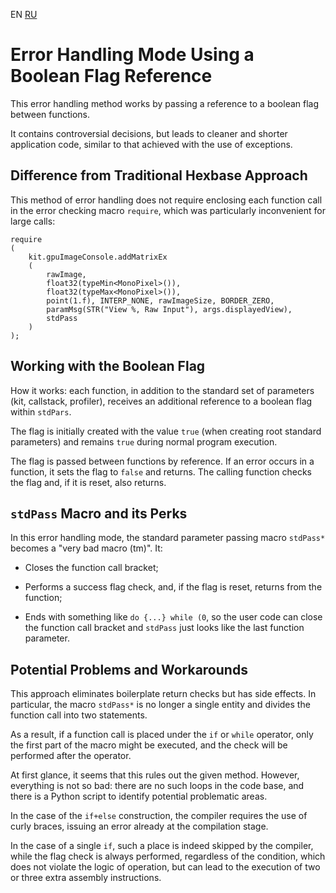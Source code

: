 ﻿EN [RU](errorHandlingBoolRef.ru.md)

# Error Handling Mode Using a Boolean Flag Reference

This error handling method works by passing a reference to a boolean flag
between functions.

It contains controversial decisions, but leads to cleaner and shorter
application code, similar to that achieved with the use of exceptions.

## Difference from Traditional Hexbase Approach

This method of error handling does not require enclosing each function call
in the error checking macro `require`, which was particularly inconvenient
for large calls:

```
require
(
    kit.gpuImageConsole.addMatrixEx
    (
        rawImage,
        float32(typeMin<MonoPixel>()),
        float32(typeMax<MonoPixel>()),
        point(1.f), INTERP_NONE, rawImageSize, BORDER_ZERO,
        paramMsg(STR("View %, Raw Input"), args.displayedView),
        stdPass
    )
);
```

## Working with the Boolean Flag

How it works: each function, in addition to the standard set of parameters (kit,
callstack, profiler), receives an additional reference to a boolean flag within
`stdPars`.

The flag is initially created with the value `true` (when creating root standard
parameters) and remains `true` during normal program execution.

The flag is passed between functions by reference. If an error occurs in a
function, it sets the flag to `false` and returns. The calling function checks
the flag and, if it is reset, also returns.

## `stdPass` Macro and its Perks

In this error handling mode, the standard parameter passing macro `stdPass*`
becomes a "very bad macro (tm)". It:

* Closes the function call bracket;

* Performs a success flag check, and, if the flag is reset, returns from the
function;

* Ends with something like `do {...} while (0`, so the user code can close the
function call bracket and `stdPass` just looks like the last function parameter.

## Potential Problems and Workarounds

This approach eliminates boilerplate return checks but has side effects.
In particular, the macro `stdPass*` is no longer a single entity and divides
the function call into two statements.

As a result, if a function call is placed under the `if` or `while` operator,
only the first part of the macro might be executed, and the check
will be performed after the operator.

At first glance, it seems that this rules out the given method. However,
everything is not so bad: there are no such loops in the code base, and there
is a Python script to identify potential problematic areas.

In the case of the `if+else` construction, the compiler requires the use
of curly braces, issuing an error already at the compilation stage.

In the case of a single `if`, such a place is indeed skipped by the compiler,
while the flag check is always performed, regardless of the condition, which
does not violate the logic of operation, but can lead to the execution
of two or three extra assembly instructions.
